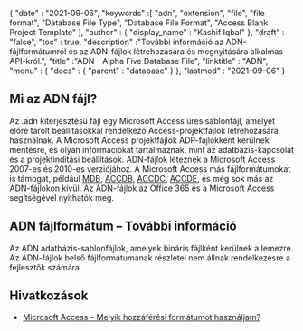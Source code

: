 {
  "date" : "2021-09-06",
  "keywords" :[ "adn", "extension", "file", "file format", "Database File Type", "Database File Format", "Access Blank Project Template" ],
  "author" : {
    "display_name" : "Kashif Iqbal"
},
  "draft" : "false",
  "toc" : true,
  "description" :"További információ az ADN-fájlformátumról és az ADN-fájlok létrehozására és megnyitására alkalmas API-król.",
  "title" :"ADN - Alpha Five Database File",
  "linktitle" : "ADN",
  "menu" : {
    "docs" : {
      "parent" : "database"
}
},
  "lastmod" : "2021-09-06"
}

## Mi az ADN fájl?

Az .adn kiterjesztésű fájl egy Microsoft Access üres sablonfájl, amelyet előre tárolt beállításokkal rendelkező Access-projektfájlok létrehozására használnak. A Microsoft Access projektfájlok ADP-fájlokként kerülnek mentésre, és olyan információkat tartalmaznak, mint az adatbázis-kapcsolat és a projektindítási beállítások. ADN-fájlok léteznek a Microsoft Access 2007-es és 2010-es verziójához. A Microsoft Access más fájlformátumokat is támogat, például [MDB](/hu/database/mdb/), [ACCDB](/hu/database/accdb/), [ACCDC](/hu/database/accdc/), [ACCDE](/hu/database/accde/ ), és még sok más az ADN-fájlokon kívül. Az ADN-fájlok az Office 365 és a Microsoft Access segítségével nyithatók meg.

## ADN fájlformátum – További információ

Az ADN adatbázis-sablonfájlok, amelyek bináris fájlként kerülnek a lemezre. Az ADN-fájlok belső fájlformátumának részletei nem állnak rendelkezésre a fejlesztők számára.

## Hivatkozások

* [Microsoft Access – Melyik hozzáférési formátumot használjam?](https://support.microsoft.com/en-us/office/which-access-file-format-should-i-use-012d9ab3-d14c-479e-b617-be66f9070b41)

